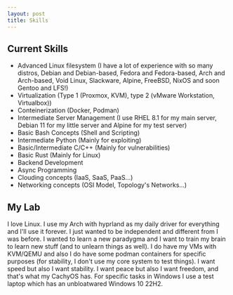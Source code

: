 ```yaml
---
layout: post
title: Skills
---
```


## Current Skills 
- Advanced Linux filesystem (I have a lot of experience with so many distros, Debian and Debian-based, Fedora and Fedora-based, Arch and Arch-based, Void Linux, Slackware, Alpine, FreeBSD, NixOS and soon Gentoo and LFS!)
- Virtualization (Type 1 (Proxmox, KVM), type 2 (vMware Workstation, Virtualbox))
- Conteinerization (Docker, Podman)
- Intermediate Server Management (I use RHEL 8.1 for my main server, Debian 11 for my little server and Alpine for my test server)
- Basic Bash Concepts (Shell and Scripting)
- Intermediate Python (Mainly for exploiting)
- Basic/Intermediate C/C++ (Mainly for vulnerabilities)
- Basic Rust (Mainly for Linux) 
- Backend Development
- Async Programming
- Clouding concepts (IaaS, SaaS, PaaS...)
- Networking concepts (OSI Model, Topology's Networks...)

## My Lab
I love Linux. I use my Arch with hyprland as my daily driver for everything and I'll use it forever. I just wanted to be independent and different from I was before. I wanted to learn a new paradygma and I want to train my brain to learn new stuff (and to unlearn things as well). I do have my VMs with KVM/QEMU and also I do have some podman containers for specific purposes (for stability, I don't use my core system to test things). I want speed but also I want stability. I want peace but also I want freedom, and that's what my CachyOS has. For specific tasks in Windows I use a test laptop which has an unbloatwared Windows 10 22H2. 

